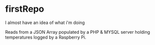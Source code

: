 firstRepo
=========

I almost have an idea of what i'm doing

Reads from a JSON Array populated by a PHP & MYSQL server holding temperatures logged by a Raspberry Pi.
